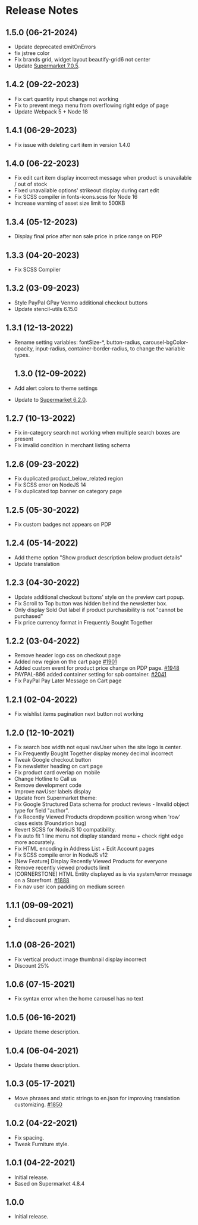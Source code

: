 # Release Notes

## 1.5.0 (06-21-2024)
- Update deprecated emitOnErrors
- fix jstree color
- Fix brands grid, widget layout beautify-grid6 not center
- Update [Supermarket 7.0.5](https://papathemes.com/blog/bigcommerce-supermarket-theme-release-notes/).

## 1.4.2 (09-22-2023)
- Fix cart quantity input change not working
- Fix to prevent mega menu from overflowing right edge of page
- Update Webpack 5 + Node 18

## 1.4.1 (06-29-2023)
- Fix issue with deleting cart item in version 1.4.0

## 1.4.0 (06-22-2023)
- Fix edit cart item display incorrect message when product is unavailable / out of stock
- Fixed unavailable options' strikeout display during cart edit
- Fix SCSS compiler in fonts-icons.scss for Node 16
- Increase warning of asset size limit to 500KB

## 1.3.4 (05-12-2023)
- Display final price after non sale price in price range on PDP

## 1.3.3 (04-20-2023)
- Fix SCSS Compiler

## 1.3.2 (03-09-2023)
- Style PayPal GPay Venmo additional checkout buttons
- Update stencil-utils 6.15.0

## 1.3.1 (12-13-2022)
- Rename setting variables: fontSize-*, button-radius, carousel-bgColor-opacity, input-radius, container-border-radius, to change the variable types.

  ## 1.3.0 (12-09-2022)
- Add alert colors to theme settings
- Update to [Supermarket 6.2.0](https://papathemes.com/blog/bigcommerce-supermarket-theme-release-notes/).

## 1.2.7 (10-13-2022)
- Fix in-category search not working when multiple search boxes are present
- Fix invalid condition in merchant listing schema

## 1.2.6 (09-23-2022)
- Fix duplicated product_below_related region
- Fix SCSS error on NodeJS 14
- Fix duplicated top banner on category page

## 1.2.5 (05-30-2022)
- Fix custom badges not appears on PDP

## 1.2.4 (05-14-2022)
- Add theme option "Show product description below product details"
- Update translation

## 1.2.3 (04-30-2022)
- Update additional checkout buttons' style on the preview cart popup.
- Fix Scroll to Top button was hidden behind the newsletter box.
- Only display Sold Out label if product purchasibility is not "cannot be purchased"
- Fix price currency format in Frequently Bought Together


## 1.2.2 (03-04-2022)
- Remove header logo css on checkout page
- Added new region on the cart page [#1901](https://github.com/bigcommerce/cornerstone/pull/1901)
- Added custom event for product price change on PDP page. [#1948](https://github.com/bigcommerce/cornerstone/pull/1948)
- PAYPAL-886 added container setting for spb container. [#2041](https://github.com/bigcommerce/cornerstone/pull/2041)
- Fix PayPal Pay Later Message on Cart page

## 1.2.1 (02-04-2022)
- Fix wishlist items pagination next button not working

## 1.2.0 (12-10-2021)
- Fix search box width not equal navUser when the site logo is center.
- Fix Frequently Bought Together display money decimal incorrect
- Tweak Google checkout button
- Fix newsletter heading on cart page
- Fix product card overlap on mobile
- Change Hotline to Call us
- Remove development code
- Improve navUser labels display
- Update from Supermarket theme:
- Fix Google Structured Data schema for product reviews - Invalid object type for field "author".
- Fix Recently Viewed Products dropdown position wrong when 'row' class exists (Foundation bug)
- Revert SCSS for NodeJS 10 compatibility.
- Fix auto fit 1 line menu not display standard menu + check right edge more accurately.
- Fix HTML encoding in Address List + Edit Account pages
- Fix SCSS compile error in NodeJS v12
- [New Feature] Display Recently Viewed Products for everyone
- Remove recently viewed products limit
- [CORNERSTONE] HTML Entity displayed as is via system/error message on a Storefront. [#1888](https://github.com/bigcommerce/cornerstone/pull/1888)
- Fix nav user icon padding on medium screen

## 1.1.1 (09-09-2021)
- End discount program.
- 
## 1.1.0 (08-26-2021)
- Fix vertical product image thumbnail display incorrect
- Discount 25%

## 1.0.6 (07-15-2021)
- Fix syntax error when the home carousel has no text

## 1.0.5 (06-16-2021)
- Update theme description.

## 1.0.4 (06-04-2021)
- Update theme description.
## 1.0.3 (05-17-2021)
- Move phrases and static strings to en.json for improving translation customizing. [#1850](https://github.com/bigcommerce/cornerstone/pull/1850)

## 1.0.2 (04-22-2021)
- Fix spacing.
- Tweak Furniture style.

## 1.0.1 (04-22-2021)
- Initial release.
- Based on Supermarket 4.8.4
## 1.0.0
- Initial release.

